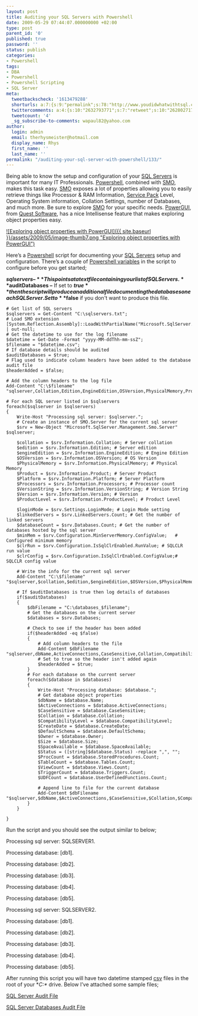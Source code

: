 ```yaml
---
layout: post
title: Auditing your SQL Servers with Powershell
date: 2009-05-29 07:44:07.000000000 +02:00
type: post
parent_id: '0'
published: true
password: ''
status: publish
categories:
- Powershell
tags:
- DBA
- Powershell
- Powershell Scripting
- SQL Server
meta:
  tweetbackscheck: '1613479288'
  shorturls: a:7:{s:9:"permalink";s:78:"http://www.youdidwhatwithtsql.com/auditing-your-sql-server-with-powershell/133";s:7:"tinyurl";s:25:"http://tinyurl.com/mj8v93";s:4:"isgd";s:17:"http://is.gd/Twao";s:5:"bitly";s:19:"http://bit.ly/h2jlj";s:5:"snipr";s:22:"http://snipr.com/jpo0r";s:5:"snurl";s:22:"http://snurl.com/jpo0r";s:7:"snipurl";s:24:"http://snipurl.com/jpo0r";}
  twittercomments: a:4:{s:10:"2632793771";s:7:"retweet";s:10:"2628027173";s:7:"retweet";s:10:"2627435129";s:7:"retweet";s:10:"2627391296";s:7:"retweet";}
  tweetcount: '4'
  _sg_subscribe-to-comments: wapaul82@yahoo.com
author:
  login: admin
  email: therhysmeister@hotmail.com
  display_name: Rhys
  first_name: ''
  last_name: ''
permalink: "/auditing-your-sql-server-with-powershell/133/"
---
```

Being able to know the setup and configuration of your [SQL Servers](http://www.microsoft.com/sqlserver/2008/en/us/default.aspx) is important for many IT Professionals. [Powershell](http://www.microsoft.com/windowsserver2003/technologies/management/powershell/default.mspx), combined with [SMO](http://msdn.microsoft.com/en-us/library/ms162169.aspx), makes this task easy. [SMO](http://msdn.microsoft.com/en-us/library/ms162169.aspx) exposes a lot of properties allowing you to easily retrieve things like Processor & RAM Information, [Service Pack](http://support.microsoft.com/kb/913089) Level, Operating System information, Collation Settings, number of Databases, and much more. Be sure to explore [SMO](http://msdn.microsoft.com/en-us/library/ms162169.aspx) for your specific needs. [PowerGUI](http://powergui.org), from [Quest Software](http://www.quest.com/), has a nice Intellisense feature that makes exploring object properties easy.

[![Exploring object properties with PowerGUI]({{ site.baseurl }}/assets/2009/05/image-thumb7.png "Exploring object properties with PowerGUI")](http://www.youdidwhatwithtsql.com/wp-content/uploads/2009/05/image7.png)

Here’s a [Powershell](http://www.microsoft.com/windowsserver2003/technologies/management/powershell/default.mspx) script for documenting your [SQL Servers](http://www.microsoft.com/sqlserver/2008/en/us/default.aspx) setup and configuration. There’s a couple of [Powershell variables](http://technet.microsoft.com/en-us/magazine/cc162486.aspx) in the script to configure before you get started;

**$sqlservers –** This points at a text file containing your list of SQL Servers. **$auditDatabases –** If set to **$true** then the script will produce an additional file documenting the databases on each SQL Server. Set to **$false** if you don't want to produce this file.

```
# Get list of SQL servers
$sqlservers = Get-Content "C:\sqlservers.txt";
# Load SMO extension
[System.Reflection.Assembly]::LoadWithPartialName("Microsoft.SqlServer.Smo") | out-null;
# Get the datetime to use for the log filename
$datetime = Get-Date -Format "yyyy-MM-ddThh-mm-ssZ";
$filename = "$datetime.csv";
# If database details should be audited
$auditDatabases = $true;
# Flag used to indicate column headers have been added to the database audit file
$headerAdded = $false;

# Add the column headers to the log file
Add-Content "C:\$filename" "sqlserver,Collation,Edition,EngineEdition,OSVersion,PhysicalMemory,Processors,VersionString,Version,ProductLevel,Product,Platform,loginMode,LinkedServerCount,databaseCount,minConfigMem,clrRunValue,clrConfigValue";

# For each SQL server listed in $sqlservers
foreach($sqlserver in $sqlservers)
{
	Write-Host "Processing sql server: $sqlserver.";
	# Create an instance of SMO.Server for the current sql server
	$srv = New-Object "Microsoft.SqlServer.Management.Smo.Server" $sqlserver;

	$collation = $srv.Information.Collation; # Server collation
	$edition = $srv.Information.Edition; # Server edition
	$engineEdition = $srv.Information.EngineEdition; # Engine Edition
	$OSVersion = $srv.Information.OSVersion; # OS Version
	$PhysicalMemory = $srv.Information.PhysicalMemory; # Physical Memory
	$Product = $srv.Information.Product; # Server Product
	$Platform = $srv.Information.Platform; # Server Platform
	$Processors = $srv.Information.Processors; # Processor count
	$VersionString = $srv.Information.VersionString; # Version String
	$Version = $srv.Information.Version; # Version
	$ProductLevel = $srv.Information.ProductLevel; # Product Level

	$loginMode = $srv.Settings.LoginMode; # Login Mode setting
	$linkedServers = $srv.LinkedServers.Count; # Get the number of linked servers
	$databaseCount = $srv.Databases.Count; # Get the number of databases hosted by the sql server
	$minMem = $srv.Configuration.MinServerMemory.ConfigValue;	# Configured minimum memory
	$clrRun = $srv.Configuration.IsSqlClrEnabled.RunValue; # SQLCLR run value
	$clrConfig = $srv.Configuration.IsSqlClrEnabled.ConfigValue;# SQLCLR config value

	# Write the info for the current sql server
	Add-Content "C:\$filename" "$sqlserver,$collation,$edition,$engineEdition,$OSVersion,$PhysicalMemory,$Processors,$VersionString,$Version,$ProductLevel,$Product,$Platform,$loginMode,$linkedServers,$databaseCount,$minMem,$clrRun,$clrConfig";

	# If $auditDatabases is true then log details of databases
	if($auditDatabases)
	{
		$dbFilename = "C:\databases_$filename";
		# Get the databases on the current server
		$databases = $srv.Databases;

		# Check to see if the header has been added
		if($headerAdded -eq $false)
		{
			# Add column headers to the file
			Add-Content $dbFilename "sqlserver,dbName,ActiveConnections,CaseSensitive,Collation,CompatibilityLevel,CreateDate,DefaultSchema,Owner,Size,SpaceAvailable,Status,ProcCount,TableCount,ViewCount,TriggerCount,UDFCount";
			# Set to true so the header isn't added again
			$headerAdded = $true;
		}
		# For each database on the current server
		foreach($database in $databases)
		{
			Write-Host "Processing database: $database.";
			# Get database object properties
			$dbName = $database.Name;
			$ActiveConnections = $database.ActiveConnections;
			$CaseSensitive = $database.CaseSensitive;
			$Collation = $database.Collation;
			$CompatibilityLevel = $database.CompatibilityLevel;
			$CreateDate = $database.CreateDate;
			$DefaultSchema = $database.DefaultSchema;
			$Owner = $database.Owner;
			$Size = $database.Size;
			$SpaceAvailable = $database.SpaceAvailable;
			$Status = ([string]$database.Status) -replace ",", "";
			$ProcCount = $database.StoredProcedures.Count;
			$TableCount = $database.Tables.Count;
			$ViewCount = $database.Views.Count;
			$TriggerCount = $database.Triggers.Count;
			$UDFCount = $database.UserDefinedFunctions.Count;

			# Append line to file for the current database
			Add-Content $dbFilename "$sqlserver,$dbName,$ActiveConnections,$CaseSensitive,$Collation,$CompatibilityLevel,$CreateDate,$DefaultSchema,$Owner,$Size,$SpaceAvailable,$Status,$ProcCount,$TableCount,$ViewCount,$TriggerCount,$UDFCount";
		}
	}

}
```

Run the script and you should see the output similar to below;

Processing sql server: SQLSERVER1.  
  
Processing database: [db1].

Processing database: [db2].

Processing database: [db3].

Processing database: [db4].

Processing database: [db5].

Processing sql server: SQLSERVER2.

Processing database: [db1].

Processing database: [db2].

Processing database: [db3].

Processing database: [db4].

Processing database: [db5].

After running this script you will have two datetime stamped [csv](http://en.wikipedia.org/wiki/Comma-separated_values) files in the root of your **C:\** drive. Below I’ve attached some sample files;

[SQL Server Audit File](http://www.youdidwhatwithtsql.com/?attachment_id=129)

[SQL Server Databases Audit File](http://www.youdidwhatwithtsql.com/?attachment_id=130)

